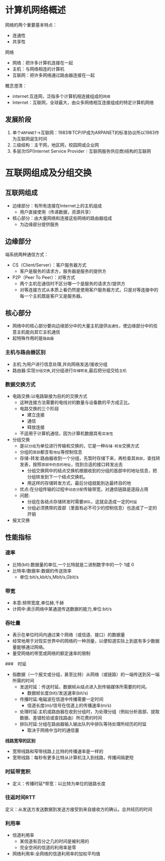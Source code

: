 # 计算机网络概述
网络的两个重要基本特点：
* 连通性
* 共享性

网络
* 网络：把许多计算机连接在一起
* 主机：与网络相连的计算机
* 互联网：把许多网络通过路由器连接在一起

概念澄清：
* internet:互连网，泛指多个计算机相连接组成的`网络`
* Internet：互联网，全球最大，由众多网络相互连接组成的特定计算机网络

## 发展阶段
1. 单个`ARPANET`->互联网：1983年TCP/IP成为ARPANET的标准协议所以1983作为互联网诞生时间
2. 三级结构：主干网，地区网，校园网或企业网
3. 多层次ISP(Internet Service Provider｜互联网服务供应商)结构的互联网

# 互联网组成及分组交换
## 互联网组成
* 边缘部分：有所有连接在Internet上的主机组成
  * 用户直接使用（传递数据，资源共享）
* 核心部分：由大量网络和连接这些网络的路由器组成
  * 为边缘部分提供服务

## 边缘部分
端系统两种通信方式：
* CS（Client/Server）：客户服务器方式
  * 客户是服务的请求方，服务器是服务的提供方
* P2P（Peer To Peer）：对等方式
  * 两个主机在通信时不区分哪一个是服务的请求方/提供方
  * 对等连接方式从本质上看仍然是使用客户服务器方式，只是对等连接中的每一个主机既是客户又是服务器。

## 核心部分
* 网络中的核心部分要向边缘部分中的大量主机提供`连通性`，使边缘部分中的任意主机能向其它主机通信
* 起特殊作用的是`路由器`

### 主机与路由器区别
* 主机:为用户进行信息处理,并向网络发送/接收分组
* 路由器:实现`分组交换`,对分组进行`存储转发`,最后把分组交给`主机`

### 数据交换方式
* 电路交换:以电路联接为目的的交换方式
  * 这种连接方法需要的电线对的数量与设备数的平方成正比。
  * 电路交换的三个阶段
    * 建立连接
    * 通信
    * 释放连接
  * 不适用于计算机通信，因为计算机数据具有`突发性`
* 分组交换
  * 是以`分组`为单位进行传输和交换的，它是一种`存储-转发`交换方式
  * 分组的`首部`都含有`地址`等控制信息
  * 存储-转发:路由器收到一个分组，先暂时存储下来，再检查其`首部`，查找转发表，按照`首部中的目的地址`，找到合适的接口转发出去
    * 分组交换网中的结点交换机根据收到的分组的首部中的地址信息，把分组转发到下一个结点交换机。
    * 用这样的存储转发方式，最后分组就能到达最终目的地
  * 优点:在分组传输的过程中`动态分配`传输带宽，对通信链路是逐段占用
  * 问题:
    * 分组在各结点存储转发时需要`排队`，这就会造成一定的`时延`
    * 分组必须携带的首部（里面有必不可少的控制信息）也造成了一定的开销
* 报文交换


## 性能指标
### 速率
* 比特(bit):数据量的单位,一个比特就是二进制数字中的一个 1或 0
* 比特率/数据率:数据的传送效率
  * 单位:bit/s,kbit/s,Mbit/s,Gbit/s

### 带宽
* 本意:频带宽度,单位赫,千赫
* 计网中:表示网络中某通道传送数据的能力,单位:bit/s

### 吞吐量
* 表示在单位时间内通过某个网络（或信道、接口）的数据量
* 经常地用于对现实世界中的网络的一种测量，以便知道实际上到底有多少数据量能够通过网络。
* 量受网络的带宽或网络的额定速率的限制

###　时延
* 指数据（一个报文或分组，甚至比特）从网络（或链路）的一端传送到另一端所需的时间
  * 发送时延：传送时延，数据帧从结点进入到传输媒体所需要的时间。
    * 数据帧长度(bit)/发送速率(bit/s)
  * 传播时延:电磁波在信道中传播需要一定时间
    * 信道长度(m)/信号在信道上的传播速率(m/s)
  * 处理时延:主机或路由器在收到分组时，为处理分组（例如分析首部、提取数据、差错检验或查找路由）所花费的时间
  * 排队时延:分组在路由器输入输出队列中排队等待处理所经历的时延
    * 取决于网络中当时的通信量

**线路宽窄的区别**
* 宽带线路和窄带线路上比特的传播速率是一样的
* 宽带线路：每秒有更多比特从计算机注入到线路，传播间隔更短

### 时延带宽积
* 定义：传播时延*带宽：以比特为单位的链路长度

### 往返时间RTT
定义：从发送方发送数据到发送方接受到来自接收方的确认。总共经历的时间

### 利用率
* 信道利用率
  * 某信道有百分之几的时间是被利用的
  * 完全空闲的信道的利用率是零
* 网络利用率:全网络的信道利用率的加权平均值